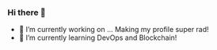 ### Hi there 👋


- 🔭 I’m currently working on ...
Making my profile super rad!
- 🌱 I’m currently learning DevOps and Blockchain!

<!--
**mateuszpoland/mateuszpoland** is a ✨ _special_ ✨ repository because its `README.md` (this file) appears on your GitHub profile.

Here are some ideas to get you started:
- 🔭 I’m currently working on ...
Making my profile super rad!
- 🌱 I’m currently learning ...
- 👯 I’m looking to collaborate on ...
- 🤔 I’m looking for help with ...
- 💬 Ask me about ...
- 📫 How to reach me: ...
- 😄 Pronouns: ...
- ⚡ Fun fact: ...
-->
